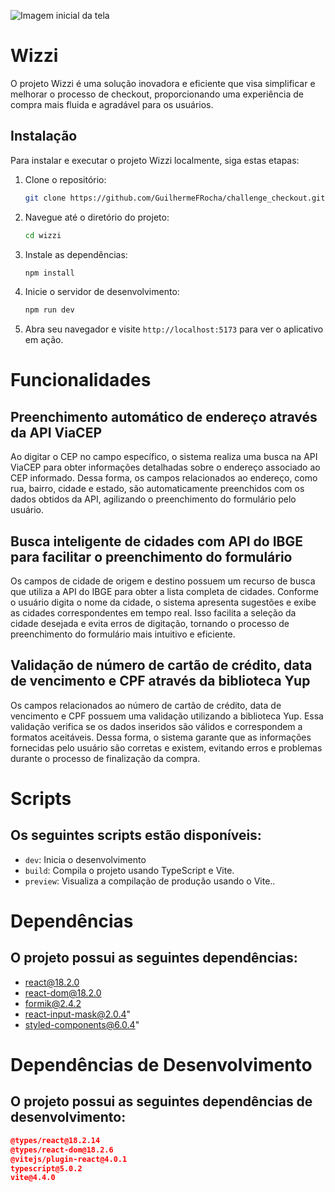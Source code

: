 ![Imagem inicial da tela](https://i.imgur.com/xNNueXX.png)
# Wizzi

O projeto Wizzi é uma solução inovadora e eficiente que visa simplificar e melhorar o processo de checkout, proporcionando uma experiência de compra mais fluida e agradável para os usuários.

## Instalação

Para instalar e executar o projeto Wizzi localmente, siga estas etapas:

1. Clone o repositório:

   ```bash
   git clone https://github.com/GuilhermeFRocha/challenge_checkout.git
   ```

2. Navegue até o diretório do projeto:

   ```bash
   cd wizzi
   ```

3. Instale as dependências:

   ```bash
   npm install
   ```

4. Inicie o servidor de desenvolvimento:

   ```bash
   npm run dev
   ```

5. Abra seu navegador e visite `http://localhost:5173` para ver o aplicativo em ação.

# Funcionalidades

## Preenchimento automático de endereço através da API ViaCEP

Ao digitar o CEP no campo específico, o sistema realiza uma busca na API ViaCEP para obter informações detalhadas sobre o endereço associado ao CEP informado. Dessa forma, os campos relacionados ao endereço, como rua, bairro, cidade e estado, são automaticamente preenchidos com os dados obtidos da API, agilizando o preenchimento do formulário pelo usuário.

## Busca inteligente de cidades com API do IBGE para facilitar o preenchimento do formulário

Os campos de cidade de origem e destino possuem um recurso de busca que utiliza a API do IBGE para obter a lista completa de cidades. Conforme o usuário digita o nome da cidade, o sistema apresenta sugestões e exibe as cidades correspondentes em tempo real. Isso facilita a seleção da cidade desejada e evita erros de digitação, tornando o processo de preenchimento do formulário mais intuitivo e eficiente.

## Validação de número de cartão de crédito, data de vencimento e CPF através da biblioteca Yup

Os campos relacionados ao número de cartão de crédito, data de vencimento e CPF possuem uma validação utilizando a biblioteca Yup. Essa validação verifica se os dados inseridos são válidos e correspondem a formatos aceitáveis. Dessa forma, o sistema garante que as informações fornecidas pelo usuário são corretas e existem, evitando erros e problemas durante o processo de finalização da compra.

# Scripts

## Os seguintes scripts estão disponíveis:

- `dev`: Inicia o desenvolvimento
- `build`: Compila o projeto usando TypeScript e Vite.
- `preview`: Visualiza a compilação de produção usando o Vite..

# Dependências

## O projeto possui as seguintes dependências:

- react@18.2.0
- react-dom@18.2.0
- formik@2.4.2
- react-input-mask@2.0.4"
- styled-components@6.0.4"

# Dependências de Desenvolvimento

## O projeto possui as seguintes dependências de desenvolvimento:

```json
@types/react@18.2.14
@types/react-dom@18.2.6
@vitejs/plugin-react@4.0.1
typescript@5.0.2
vite@4.4.0
```
